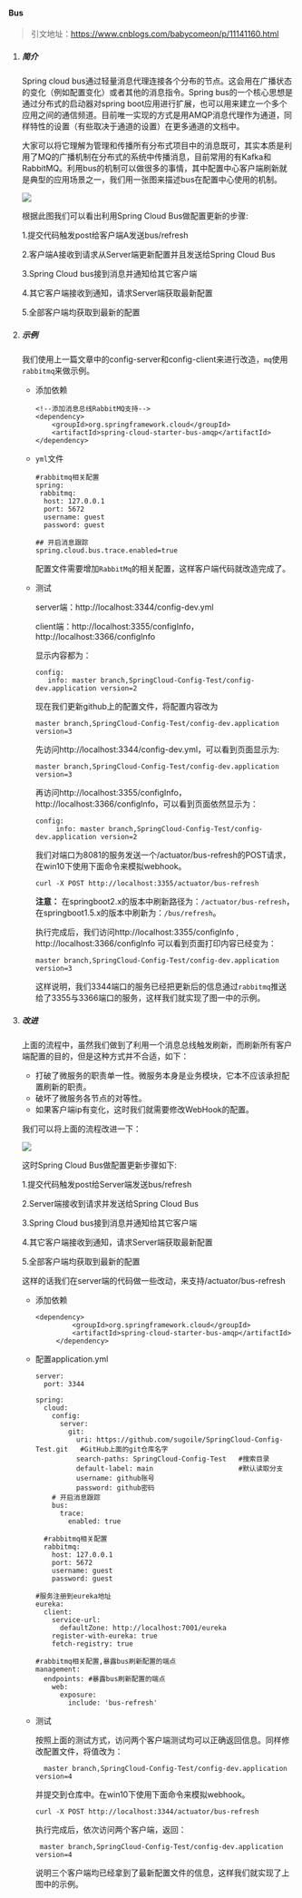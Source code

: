 #### Bus

> 引文地址：https://www.cnblogs.com/babycomeon/p/11141160.html

1. ##### 简介

   Spring cloud bus通过轻量消息代理连接各个分布的节点。这会用在广播状态的变化（例如配置变化）或者其他的消息指令。Spring bus的一个核心思想是通过分布式的启动器对spring boot应用进行扩展，也可以用来建立一个多个应用之间的通信频道。目前唯一实现的方式是用AMQP消息代理作为通道，同样特性的设置（有些取决于通道的设置）在更多通道的文档中。

   大家可以将它理解为管理和传播所有分布式项目中的消息既可，其实本质是利用了MQ的广播机制在分布式的系统中传播消息，目前常用的有Kafka和RabbitMQ。利用bus的机制可以做很多的事情，其中配置中心客户端刷新就是典型的应用场景之一，我们用一张图来描述bus在配置中心使用的机制。

   ![](https://springcloud-oss.oss-cn-shanghai.aliyuncs.com/chapter8/configbus1.jpg)

   根据此图我们可以看出利用Spring Cloud Bus做配置更新的步骤:

   1.提交代码触发post给客户端A发送bus/refresh

   2.客户端A接收到请求从Server端更新配置并且发送给Spring Cloud Bus

   3.Spring Cloud bus接到消息并通知给其它客户端

   4.其它客户端接收到通知，请求Server端获取最新配置

   5.全部客户端均获取到最新的配置

2. ##### 示例

   我们使用上一篇文章中的config-server和config-client来进行改造，`mq`使用`rabbitmq`来做示例。

   + 添加依赖

     ```
     <!--添加消息总线RabbitMQ支持-->
     <dependency>
         <groupId>org.springframework.cloud</groupId>
         <artifactId>spring-cloud-starter-bus-amqp</artifactId>
     </dependency>
     ```

   + `yml`文件

     ```
     #rabbitmq相关配置
     spring:
      rabbitmq:
       host: 127.0.0.1
       port: 5672
       username: guest
       password: guest
     
     ## 开启消息跟踪
     spring.cloud.bus.trace.enabled=true
     ```

     

     配置文件需要增加`RabbitMq`的相关配置，这样客户端代码就改造完成了。

   + 测试

     server端：http://localhost:3344/config-dev.yml

     client端：http://localhost:3355/configInfo，http://localhost:3366/configInfo

     显示内容都为：

     ```
     config:
       	info: master branch,SpringCloud-Config-Test/config-dev.application version=2
     ```

     现在我们更新github上的配置文件，将配置内容改为 

     ```
     master branch,SpringCloud-Config-Test/config-dev.application version=3
     ```

     先访问http://localhost:3344/config-dev.yml，可以看到页面显示为:

     ```
     master branch,SpringCloud-Config-Test/config-dev.application version=3
     ```

      再访问http://localhost:3355/configInfo，http://localhost:3366/configInfo，可以看到页面依然显示为：

     ```
     config:
          info: master branch,SpringCloud-Config-Test/config-dev.application version=2
     ```

     我们对端口为8081的服务发送一个/actuator/bus-refresh的POST请求，在win10下使用下面命令来模拟webhook。

     ```
     curl -X POST http://localhost:3355/actuator/bus-refresh		
     ```

     **注意：** 在springboot2.x的版本中刷新路径为：`/actuator/bus-refresh`，在springboot1.5.x的版本中刷新为：`/bus/refresh`。

     执行完成后，我们访问http://localhost:3355/configInfo , http://localhost:3366/configInfo
     可以看到页面打印内容已经变为：
     ```
     master branch,SpringCloud-Config-Test/config-dev.application version=3
     ```

     这样说明，我们3344端口的服务已经把更新后的信息通过`rabbitmq`推送给了3355与3366端口的服务，这样我们就实现了图一中的示例。

 	

3. ##### 改进

   上面的流程中，虽然我们做到了利用一个消息总线触发刷新，而刷新所有客户端配置的目的，但是这种方式并不合适，如下：

   - 打破了微服务的职责单一性。微服务本身是业务模块，它本不应该承担配置刷新的职责。
   - 破坏了微服务各节点的对等性。
   - 如果客户端ip有变化，这时我们就需要修改WebHook的配置。

   我们可以将上面的流程改进一下：

   ![](https://springcloud-oss.oss-cn-shanghai.aliyuncs.com/chapter8/configbus2.jpg)

   这时Spring Cloud Bus做配置更新步骤如下:

   1.提交代码触发post给Server端发送bus/refresh
   
   2.Server端接收到请求并发送给Spring Cloud Bus
   
   3.Spring Cloud bus接到消息并通知给其它客户端
   
   4.其它客户端接收到通知，请求Server端获取最新配置
   
   5.全部客户端均获取到最新的配置

   这样的话我们在server端的代码做一些改动，来支持/actuator/bus-refresh

   + 添加依赖

     ```
     <dependency>
              <groupId>org.springframework.cloud</groupId>
              <artifactId>spring-cloud-starter-bus-amqp</artifactId>
          </dependency>
     ```

   + 配置application.yml

     ```
     server:
       port: 3344
     
     spring:
       cloud:
         config:
           server:
             git:
               uri: https://github.com/sugoile/SpringCloud-Config-Test.git   #GitHub上面的git仓库名字
               search-paths: SpringCloud-Config-Test   #搜索目录
               default-label: main                     #默认读取分支
               username: github账号
               password: github密码
         # 开启消息跟踪
         bus:
           trace:
             enabled: true
     
       #rabbitmq相关配置
       rabbitmq:
         host: 127.0.0.1
         port: 5672
         username: guest
         password: guest
     
     #服务注册到eureka地址
     eureka:
       client:
         service-url:
           defaultZone: http://localhost:7001/eureka
         register-with-eureka: true
         fetch-registry: true
     
     #rabbitmq相关配置,暴露bus刷新配置的端点
     management:
       endpoints: #暴露bus刷新配置的端点
         web:
           exposure:
             include: 'bus-refresh'
     
     ```

   + 测试

     按照上面的测试方式，访问两个客户端测试均可以正确返回信息。同样修改配置文件，将值改为：

     ```
       master branch,SpringCloud-Config-Test/config-dev.application version=4
     ```

     

     并提交到仓库中。在win10下使用下面命令来模拟webhook。

     ```
     curl -X POST http://localhost:3344/actuator/bus-refresh
     ```

     执行完成后，依次访问两个客户端，返回：

     ```
      master branch,SpringCloud-Config-Test/config-dev.application version=4
     ```

     说明三个客户端均已经拿到了最新配置文件的信息，这样我们就实现了上图中的示例。
